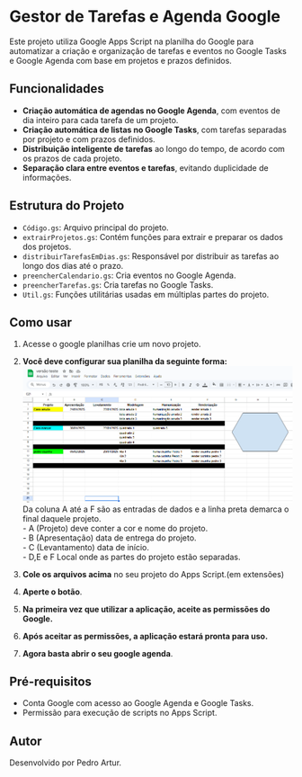 # Gestor de Tarefas e Agenda Google

Este projeto utiliza Google Apps Script na planilha do Google para automatizar a criação e organização de tarefas e eventos no Google Tasks e Google Agenda com base em projetos e prazos definidos.

## Funcionalidades

- **Criação automática de agendas no Google Agenda**, com eventos de dia inteiro para cada tarefa de um projeto.
- **Criação automática de listas no Google Tasks**, com tarefas separadas por projeto e com prazos definidos.
- **Distribuição inteligente de tarefas** ao longo do tempo, de acordo com os prazos de cada projeto.
- **Separação clara entre eventos e tarefas**, evitando duplicidade de informações.

## Estrutura do Projeto

- `Código.gs`: Arquivo principal do projeto.
- `extrairProjetos.gs`: Contém funções para extrair e preparar os dados dos projetos.
- `distribuirTarefasEmDias.gs`: Responsável por distribuir as tarefas ao longo dos dias até o prazo.
- `preencherCalendario.gs`: Cria eventos no Google Agenda.
- `preencherTarefas.gs`: Cria tarefas no Google Tasks.
- `Util.gs`: Funções utilitárias usadas em múltiplas partes do projeto.

## Como usar

1. Acesse o google planilhas crie um novo projeto.

2. **Você deve configurar sua planilha da seguinte forma:**  
![Exemplo da planilha](planilha_exemplo.png)  
Da coluna A até a F são as entradas de dados e a linha preta demarca o final daquele projeto.\
   \- A (Projeto) deve conter a cor e nome do projeto.\
   \- B (Apresentação) data de entrega do projeto.\
   \- C (Levantamento) data de início.\
   \- D,E e F Local onde as partes do projeto estão separadas.

3. **Cole os arquivos acima** no seu projeto do Apps Script.(em extensões)

4. **Aperte o botão**.

5. **Na primeira vez que utilizar a aplicação, aceite as permissões do Google.**

6. **Após aceitar as permissões, a aplicação estará pronta para uso.**

7. **Agora basta abrir o seu google agenda**.

## Pré-requisitos

- Conta Google com acesso ao Google Agenda e Google Tasks.
- Permissão para execução de scripts no Apps Script.

## Autor

Desenvolvido por Pedro Artur.

